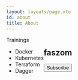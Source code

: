 ```yaml
---
layout: layouts/page.vto
id: about
title: About
---
```


<div style="display: flex;">

  <div box-="square contain:!top" class="menu">
    <span is-="badge" variant-="background0" >Trainings</span>
    <ul>
      <li>Docker</li>
      <li>Kubernetes</li>
      <li>Terraform</li>
      <li>Dagger</li>
    </ul>
  </div>
  
  <div box-="square" class="main">
    <h2>faszom</h2>
    <button box-="round">Subscribe</button>

    
  </div>

</div>
